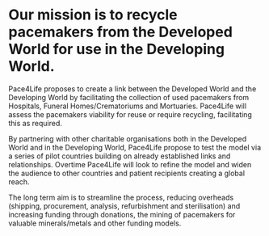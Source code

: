 # Our mission is to recycle pacemakers from the Developed World for use in the Developing World.

Pace4Life proposes to create a link between the Developed World and the Developing World by facilitating the collection of used pacemakers from Hospitals, Funeral Homes/Crematoriums and Mortuaries. Pace4Life will assess the pacemakers viability for reuse or require recycling, facilitating this as required.

By partnering with other charitable organisations both in the Developed World and in the Developing World, Pace4Life propose to test the model via a series of pilot countries building on already established links and relationships. Overtime Pace4Life will look to refine the model and widen the audience to other countries and patient recipients creating a global reach.

The long term aim is to streamline the process, reducing overheads (shipping, procurement, analysis, refurbishment and sterilisation) and increasing funding through donations, the mining of pacemakers for valuable minerals/metals and other funding models.

